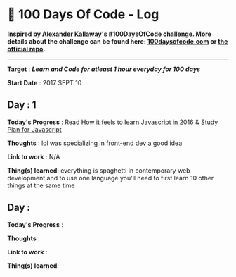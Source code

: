 # 💯 100 Days Of Code - Log 

**Inspired by [Alexander Kallaway](https://twitter.com/ka11away)'s #100DaysOfCode challenge. More details about the challenge can be found here: [100daysofcode.com](http://100daysofcode.com/ "100daysofcode.com") or [the official repo](https://github.com/Kallaway/100-days-of-code "the official repo").**
***
**Target** : ***Learn and Code for atleast 1 hour everyday for 100 days***

**Start Date** : 2017 SEPT 10

Day : 1
------
**Today's Progress** : Read [How it feels to learn Javascript in 2016](https://hackernoon.com/how-it-feels-to-learn-javascript-in-2016-d3a717dd577f) & [Study Plan for Javascript](https://medium.freecodecamp.org/a-study-plan-to-cure-javascript-fatigue-8ad3a54f2eb1)

**Thoughts** : lol was specializing in front-end dev a good idea

**Link to work** : N/A

**Thing(s) learned**: everything is spaghetti in contemporary web development and to use one language you'll need to first learn 10 other things at the same time



Day :
------
**Today's Progress** :

**Thoughts** :

**Link to work** :

**Thing(s) learned**:

